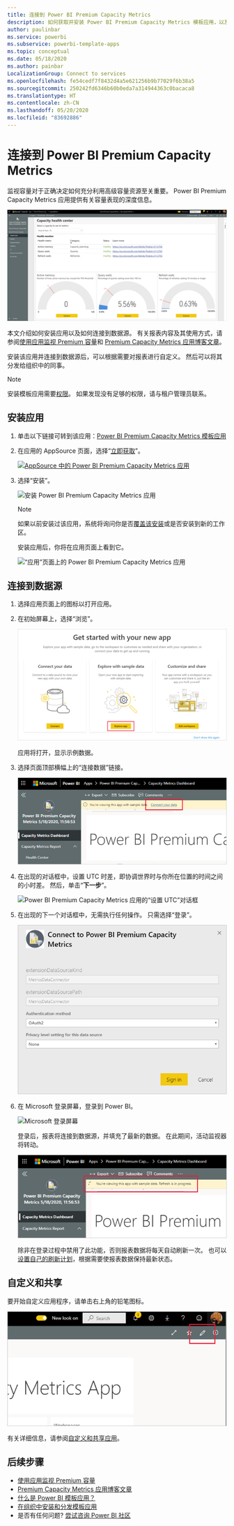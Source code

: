 ```yaml
---
title: 连接到 Power BI Premium Capacity Metrics
description: 如何获取并安装 Power BI Premium Capacity Metrics 模板应用，以及如何连接到数据
author: paulinbar
ms.service: powerbi
ms.subservice: powerbi-template-apps
ms.topic: conceptual
ms.date: 05/18/2020
ms.author: painbar
LocalizationGroup: Connect to services
ms.openlocfilehash: fe54cedf7f8432d4a5e621256b9b77029f6b38a5
ms.sourcegitcommit: 250242fd6346b60b0eda7a314944363c0bacaca8
ms.translationtype: HT
ms.contentlocale: zh-CN
ms.lasthandoff: 05/20/2020
ms.locfileid: "83692886"
---
```

# <a name="connect-to-power-bi-premium-capacity-metrics"></a>连接到 Power BI Premium Capacity Metrics
监视容量对于正确决定如何充分利用高级容量资源至关重要。 Power BI Premium Capacity Metrics 应用提供有关容量表现的深度信息。

![Power BI Premium Capacity Metrics 应用报表](media/service-connect-to-pbi-premium-capacity-metrics/service-pbi-premium-capacity-metrics-app-report.png)

本文介绍如何安装应用以及如何连接到数据源。 有关报表内容及其使用方式，请参阅[使用应用监视 Premium 容量](../service-admin-premium-monitor-capacity.md)和 [Premium Capacity Metrics 应用博客文章](https://powerbi.microsoft.com/blog/premium-capacity-metrics-app-new-health-center-with-kpis-to-explore-relevant-metrics-and-steps-to-mitigate-issues/)。

安装该应用并连接到数据源后，可以根据需要对报表进行自定义。 然后可以将其分发给组织中的同事。

> [!NOTE]
> 安装模板应用需要[权限](./service-template-apps-install-distribute.md#prerequisites)。 如果发现没有足够的权限，请与租户管理员联系。

## <a name="install-the-app"></a>安装应用

1. 单击以下链接可转到该应用：[Power BI Premium Capacity Metrics 模板应用](https://app.powerbi.com/groups/me/getapps/services/pbi_pcmm.capacity-metrics-dxt)

1. 在应用的 AppSource 页面，选择“[立即获取](https://app.powerbi.com/groups/me/getapps/services/pbi_pcmm.capacity-metrics-dxt)”。

    [![AppSource 中的 Power BI Premium Capacity Metrics 应用](media/service-connect-to-pbi-premium-capacity-metrics/service-pbi-premium-capacity-metrics-app-appsource-get-it-now.png)](https://app.powerbi.com/groups/me/getapps/services/pbi_pcmm.capacity-metrics-dxt)

1. 选择“安装”。 

    ![安装 Power BI Premium Capacity Metrics 应用](media/service-connect-to-pbi-premium-capacity-metrics/service-pbi-premium-capacity-metric-select-install.png)

    > [!NOTE]
    > 如果以前安装过该应用，系统将询问你是否[覆盖该安装](./service-template-apps-install-distribute.md#update-a-template-app)或是否安装到新的工作区。

    安装应用后，你将在应用页面上看到它。

   ![“应用”页面上的 Power BI Premium Capacity Metrics 应用](media/service-connect-to-pbi-premium-capacity-metrics/service-pbi-premium-capacity-metrics-app-apps-page-icon.png)

## <a name="connect-to-data-sources"></a>连接到数据源

1. 选择应用页面上的图标以打开应用。

1. 在初始屏幕上，选择“浏览”。

   ![模板应用初始屏幕](media/service-connect-to-pbi-premium-capacity-metrics/service-pbi-premium-capacity-metrics-app-splash-screen.png)

   应用将打开，显示示例数据。

1. 选择页面顶部横幅上的“连接数据”链接。

   ![Power BI Premium Capacity Metrics 应用的“连接数据”链接](media/service-connect-to-pbi-premium-capacity-metrics/service-pbi-premium-capacity-metrics-app-connect-data.png)

1. 在出现的对话框中，设置 UTC 时差，即协调世界时与你所在位置的时间之间的小时差。 然后，单击“**下一步**”。
  
   ![Power BI Premium Capacity Metrics 应用的“设置 UTC”对话框](media/service-connect-to-pbi-premium-capacity-metrics/service-pbi-premium-capacity-metrics-app-setutc-dialog.png)

1. 在出现的下一个对话框中，无需执行任何操作。 只需选择“登录”。

   ![Power BI Premium Capacity Metrics 应用“身份验证”对话框](media/service-connect-to-pbi-premium-capacity-metrics/service-pbi-premium-capacity-metrics-app-authentication-dialog.png)

1. 在 Microsoft 登录屏幕，登录到 Power BI。

   ![Microsoft 登录屏幕](media/service-connect-to-pbi-premium-capacity-metrics/service-pbi-premium-capacity-metrics-app-microsoft-login.png)

   登录后，报表将连接到数据源，并填充了最新的数据。 在此期间，活动监视器将转动。

   ![Power BI Premium Capacity Metrics 应用正在刷新](media/service-connect-to-pbi-premium-capacity-metrics/service-pbi-premium-capacity-metrics-app-refresh-monitor.png)

   除非在登录过程中禁用了此功能，否则报表数据将每天自动刷新一次。 也可以[设置自己的刷新计划](./refresh-scheduled-refresh.md)，根据需要使报表数据保持最新状态。

## <a name="customize-and-share"></a>自定义和共享

要开始自定义应用程序，请单击右上角的铅笔图标。

 ![Microsoft 登录屏幕](media/service-connect-to-pbi-premium-capacity-metrics/service-pbi-premium-capacity-metrics-app-customize.png)

有关详细信息，请参阅[自定义和共享应用](./service-template-apps-install-distribute.md#customize-and-share-the-app)。

## <a name="next-steps"></a>后续步骤
* [使用应用监视 Premium 容量](../admin/service-admin-premium-monitor-capacity.md)
* [Premium Capacity Metrics 应用博客文章](https://powerbi.microsoft.com/blog/premium-capacity-metrics-app-new-health-center-with-kpis-to-explore-relevant-metrics-and-steps-to-mitigate-issues/)
* [什么是 Power BI 模板应用？](./service-template-apps-overview.md)
* [在组织中安装和分发模板应用](./service-template-apps-install-distribute.md)
* 是否有任何问题? [尝试咨询 Power BI 社区](https://community.powerbi.com/)